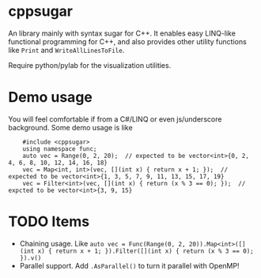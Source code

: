 cppsugar
========

An library mainly with syntax sugar for C++. It enables easy LINQ-like functional programming for C++, and also provides other utility functions like `Print` and `WriteAllLinesToFile`.

Require python/pylab for the visualization utilities.

Demo usage
=========

You will feel comfortable if from a C#/LINQ or even js/underscore background. Some demo usage is like

```
    #include <cppsugar>
    using namespace func;
    auto vec = Range(0, 2, 20);  // expected to be vector<int>{0, 2, 4, 6, 8, 10, 12, 14, 16, 18}
    vec = Map<int, int>(vec, [](int x) { return x + 1; });  // expected to be vector<int>{1, 3, 5, 7, 9, 11, 13, 15, 17, 19}
    vec = Filter<int>(vec, [](int x) { return (x % 3 == 0); });  // expcted to be vector<int>{3, 9, 15}
```

TODO Items
========

* Chaining usage. Like `auto vec = Func(Range(0, 2, 20)).Map<int>([](int x) { return x + 1; }).Filter([](int x) { return (x % 3 == 0); }).v()`
* Parallel support. Add `.AsParallel()` to turn it parallel with OpenMP!
